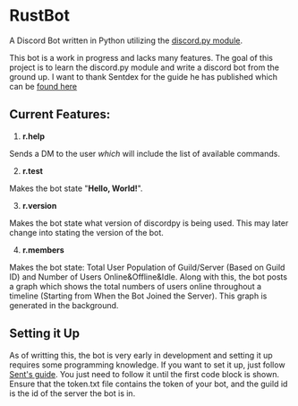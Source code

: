 # RustBot
A Discord Bot written in Python utilizing the [discord.py module](https://discordpy.readthedocs.io/en/latest/).

This bot is a work in progress and lacks many features. The goal of this project is to learn the discord.py module and
write a discord bot from the ground up. I want to thank Sentdex for the guide he has published which can be [found here](https://pythonprogramming.net/discordpy-basic-bot-tutorial-introduction/)

## Current Features:

1. **r.help**

Sends a DM to the user _which_ will include the list of available commands.
   
2. **r.test**

Makes the bot state "**Hello, World!**".

3. **r.version**

Makes the bot state what version of discordpy is being used. This may later change
into stating the version of the bot.

4. **r.members**

Makes the bot state: Total User Population of Guild/Server (Based on Guild ID) and
Number of Users Online&Offline&Idle. Along with this, the bot posts a graph which shows
the total numbers of users online throughout a timeline (Starting from When the Bot Joined the Server).
This graph is generated in the background.

## Setting it Up

As of writting this, the bot is very early in development and setting it up requires some programming knowledge. If you want to set it up, just follow [Sent's guide](https://pythonprogramming.net/discordpy-basic-bot-tutorial-introduction/). You just need to follow it until the first code block is shown. Ensure that the token.txt file contains the token of your bot, and the guild id
is the id of the server the bot is in.

